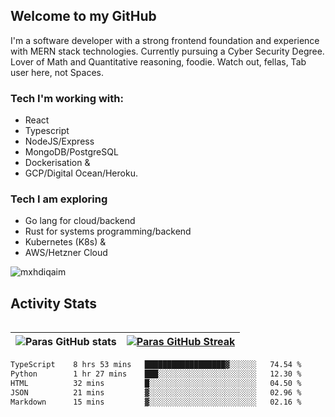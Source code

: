 ## Welcome to my GitHub

I'm a software developer with a strong frontend foundation and experience with MERN stack technologies. Currently pursuing a Cyber Security Degree. Lover of Math and Quantitative reasoning, foodie. Watch out, fellas, Tab user here, not Spaces.

### Tech I'm working with:

- React
- Typescript
- NodeJS/Express
- MongoDB/PostgreSQL
- Dockerisation &
- GCP/Digital Ocean/Heroku.

### Tech I am exploring

- Go lang for cloud/backend
- Rust for systems programming/backend
- Kubernetes (K8s) &
- AWS/Hetzner Cloud

![mxhdiqaim](https://komarev.com/ghpvc/?username=mxhdiqaim&label=Profile%20views&color=0e75b6&style=flat)

## Activity Stats
<!--- -- Activity Graph ------------------------------------------------------------------------------------------------------------------------------------ -->

<img alt="" src="https://github-readme-activity-graph.vercel.app/graph?username=mxhdiqaim&bg_color=161b22&color=ffffff&line=d5d5d5&point=a76c6c&area=true&hide_border=true&hide_title=true" />


<!--- -- GitHub Stats ------------------------------------------------------------------------------------------------------------------------------------ -->
| ![Paras GitHub stats](https://github-readme-stats.vercel.app/api?username=mxhdiqaim&show_icons=true&theme=dracula) | [![Paras GitHub Streak](https://streak-stats.demolab.com/?user=mxhdiqaim&show_icons=true&theme=dracula)](https://git.io/streak-stats) |
|--------------------------------------------------------------------------------------------------------------------|---------------------------------------------------------------------------------------------------------------------------------------|

 <!--START_SECTION:waka-->

```txt
TypeScript    8 hrs 53 mins   ██████████████████▓░░░░░░   74.54 %
Python        1 hr 27 mins    ███░░░░░░░░░░░░░░░░░░░░░░   12.30 %
HTML          32 mins         █░░░░░░░░░░░░░░░░░░░░░░░░   04.50 %
JSON          21 mins         ▓░░░░░░░░░░░░░░░░░░░░░░░░   02.96 %
Markdown      15 mins         ▓░░░░░░░░░░░░░░░░░░░░░░░░   02.16 %
```

<!--END_SECTION:waka-->
